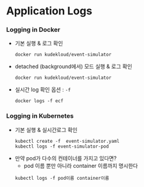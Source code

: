 # Application Logs

### Logging in Docker

- 기본 실행 & 로그 확인
	```shell
	docker run kudekloud/event-simulator
	```
- detached (background에서) 모드 실행 & 로그 확인
    ```shell
    docker run kudekloud/event-simulator
    ```

- 실시간 log 확인 옵션 : `-f`
    ```shell
    docker logs -f ecf
    ```


### Logging in Kubernetes

- 기본 실행 & 실시간로그 확인
	```shell
	kubectl create -f  event-simulator.yaml	
	kubectl logs -f event-simulator-pod
	```
- 만약 pod가 다수의 컨테이너를 가지고 있다면?
    - pod 이름 뿐만 아니라 container 이름까지 명시한다
    ```shell	
    kubectl logs -f pod이름 container이름
    ```

